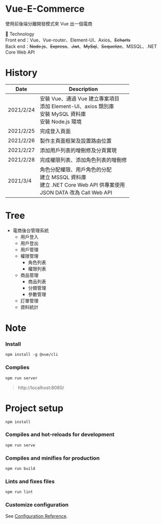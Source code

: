 # Vue-E-Commerce
使用前後端分離開發模式來 Vue 出一個電商

:rocket: Technology <br>
Front end：Vue、Vue-router、Element-UI、Axios、~~Echarts~~ <br>
Back end：~~Node.js~~、~~Express~~、~~Jwt~~、~~MySql~~、~~Sequelize~~、MSSQL、.NET Core Web API<br>

# History
| Date | Description |
| -- | -- |
| 2021/2/24 | 安裝 Vue、通過 Vue 建立專案項目 <br> 添加 Element-UI、axios 類別庫 <br> 安裝 MySQL 資料庫 <br> 安裝 Node.js 環境 |
| 2021/2/25 | 完成登入頁面 |
| 2021/2/26 | 製作主頁面框架及設置路由位置 |
| 2021/2/27 | 添加用戶列表的增刪修及分頁實現 |
| 2021/2/28 | 完成權限列表、添加角色列表的增刪修 |
| 2021/3/4 | 角色分配權限、用戶角色的分配 <br> 建立 MSSQL 資料庫 <br> 建立 .NET Core Web API 供專案使用 <br> JSON DATA 改為 Call Web API |

# Tree
- 電商後台管理系統
  - 用戶登入
  - 用戶登出
  - 用戶管理
  - 權限管理
    - 角色列表
    - 權限列表
  - 商品管理
    - 商品列表
    - 分類管理
    - 參數管理
  - 訂單管理
  - 資料統計

# Note

### Install
```shell
npm install -g @vue/cli
```

### Complies
```shell
npm run server
```

> http://localhost:8080/

# Project setup
```
npm install
```

### Compiles and hot-reloads for development
```
npm run serve
```

### Compiles and minifies for production
```
npm run build
```

### Lints and fixes files
```
npm run lint
```

### Customize configuration
See [Configuration Reference](https://cli.vuejs.org/config/).
